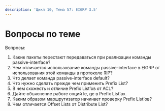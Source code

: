 ```yaml
---
description: 'Цикл 10, Тема 57: EIGRP 3.5'
---
```


# Вопросы по теме

Вопросы:  
1. Какие пакеты перестают передаваться при реализации команды passive-interface?  
2. Чем отличается использование команды passive-interface в EIGRP от использования этой команды в протоколе RIP?  
3. Что делает команда passive-interface default?  
4. Что нужно сделать прежде чем применить Prefix List?  
5. В чем схожесть и отличие Prefix List’ов от ACL?  
6. Дайте объяснение работе опций le, ge в Prefix List’ах.  
7. Каким образом маршрутизатор начинает проверку Prefix List’ов?  
8. Чем отличается Offset Lists от Distribute List?

